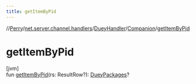 ```yaml
---
title: getItemByPid
---
```

//[Perry](../../../../index.html)/[net.server.channel.handlers](../../index.html)/[DueyHandler](../index.html)/[Companion](index.html)/[getItemByPid](get-item-by-pid.html)



# getItemByPid



[jvm]\
fun [getItemByPid](get-item-by-pid.html)(rs: ResultRow?): [DueyPackages](../../../server/-duey-packages/index.html)?




